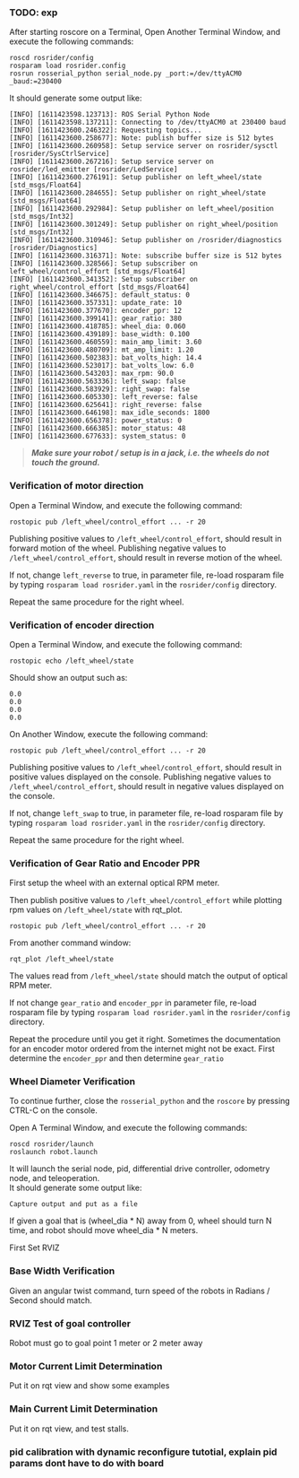 ### TODO: exp

After starting roscore on a Terminal, Open Another Terminal Window, and execute the following commands:

    roscd rosrider/config
    rosparam load rosrider.config
    rosrun rosserial_python serial_node.py _port:=/dev/ttyACM0 _baud:=230400

It should generate some output like:

```console
[INFO] [1611423598.123713]: ROS Serial Python Node
[INFO] [1611423598.137211]: Connecting to /dev/ttyACM0 at 230400 baud
[INFO] [1611423600.246322]: Requesting topics...
[INFO] [1611423600.258677]: Note: publish buffer size is 512 bytes
[INFO] [1611423600.260958]: Setup service server on rosrider/sysctl [rosrider/SysCtrlService]
[INFO] [1611423600.267216]: Setup service server on rosrider/led_emitter [rosrider/LedService]
[INFO] [1611423600.276191]: Setup publisher on left_wheel/state [std_msgs/Float64]
[INFO] [1611423600.284655]: Setup publisher on right_wheel/state [std_msgs/Float64]
[INFO] [1611423600.292984]: Setup publisher on left_wheel/position [std_msgs/Int32]
[INFO] [1611423600.301249]: Setup publisher on right_wheel/position [std_msgs/Int32]
[INFO] [1611423600.310946]: Setup publisher on /rosrider/diagnostics [rosrider/Diagnostics]
[INFO] [1611423600.316371]: Note: subscribe buffer size is 512 bytes
[INFO] [1611423600.328566]: Setup subscriber on left_wheel/control_effort [std_msgs/Float64]
[INFO] [1611423600.341352]: Setup subscriber on right_wheel/control_effort [std_msgs/Float64]
[INFO] [1611423600.346675]: default_status: 0
[INFO] [1611423600.357331]: update_rate: 10
[INFO] [1611423600.377670]: encoder_ppr: 12
[INFO] [1611423600.399141]: gear_ratio: 380
[INFO] [1611423600.418785]: wheel_dia: 0.060
[INFO] [1611423600.439189]: base_width: 0.100
[INFO] [1611423600.460559]: main_amp_limit: 3.60
[INFO] [1611423600.480709]: mt_amp_limit: 1.20
[INFO] [1611423600.502383]: bat_volts_high: 14.4
[INFO] [1611423600.523017]: bat_volts_low: 6.0
[INFO] [1611423600.543203]: max_rpm: 90.0
[INFO] [1611423600.563336]: left_swap: false
[INFO] [1611423600.583929]: right_swap: false
[INFO] [1611423600.605330]: left_reverse: false
[INFO] [1611423600.625641]: right_reverse: false
[INFO] [1611423600.646198]: max_idle_seconds: 1800
[INFO] [1611423600.656378]: power_status: 0
[INFO] [1611423600.666385]: motor_status: 48
[INFO] [1611423600.677633]: system_status: 0
```

>***Make sure your robot / setup is in a jack, i.e. the wheels do not touch the ground.***


### Verification of motor direction

Open a Terminal Window, and execute the following command:

    rostopic pub /left_wheel/control_effort ... -r 20

Publishing positive values to ```/left_wheel/control_effort```, should result in forward motion of the wheel. 
Publishing negative values to ```/left_wheel/control_effort```, should result in reverse motion of the wheel.

If not, change ```left_reverse``` to true, in parameter file, re-load rosparam file by typing ```rosparam load rosrider.yaml``` in the ```rosrider/config``` directory.

Repeat the same procedure for the right wheel.


### Verification of encoder direction

Open a Terminal Window, and execute the following command:

    rostopic echo /left_wheel/state

Should show an output such as:

```console
0.0
0.0
0.0
0.0
```

On Another Window, execute the following command:

    rostopic pub /left_wheel/control_effort ... -r 20

Publishing positive values to ```/left_wheel/control_effort```, should result in positive values displayed on the console.
Publishing negative values to ```/left_wheel/control_effort```, should result in negative values displayed on the console.

If not, change ```left_swap``` to true, in parameter file, re-load rosparam file by typing ```rosparam load rosrider.yaml``` in the ```rosrider/config``` directory.

Repeat the same procedure for the right wheel.

### Verification of Gear Ratio and Encoder PPR

First setup the wheel with an external optical RPM meter.

Then publish positive values to ```/left_wheel/control_effort``` while plotting rpm values on ```/left_wheel/state``` with rqt_plot.

    rostopic pub /left_wheel/control_effort ... -r 20

From another command window:

    rqt_plot /left_wheel/state

The values read from ```/left_wheel/state``` should match the output of optical RPM meter.

If not change ```gear_ratio``` and ```encoder_ppr``` in parameter file, re-load rosparam file by typing ```rosparam load rosrider.yaml``` in the ```rosrider/config``` directory.

Repeat the procedure until you get it right. Sometimes the documentation for an encoder motor ordered from the internet might not be exact. First determine the ```encoder_ppr``` and then determine ```gear_ratio```

### Wheel Diameter Verification

To continue further, close the ```rosserial_python``` and the ```roscore``` by pressing CTRL-C on the console.

Open A Terminal Window, and execute the following commands:

    roscd rosrider/launch
    roslaunch robot.launch

It will launch the serial node, pid, differential drive controller, odometry node, and teleoperation.  
It should generate some output like:

```console
Capture output and put as a file
```

If given a goal that is (wheel_dia * N) away from 0, wheel should turn N time, and robot should move wheel_dia * N meters.

First Set RVIZ

### Base Width Verification

Given an angular twist command, turn speed of the robots in Radians / Second should match.

### RVIZ Test of goal controller

Robot must go to goal point 1 meter or 2 meter away

### Motor Current Limit Determination

Put it on rqt view and show some examples

### Main Current Limit Determination

Put it on rqt view, and test stalls.


### pid calibration with dynamic reconfigure tutotial, explain pid params dont have to do with board


